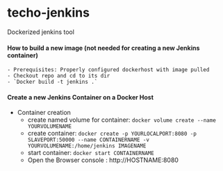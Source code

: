 # techo-jenkins
Dockerized jenkins tool


#### How to build a new image (not needed for creating a new Jenkins container)

    - Prerequisites: Properly configured dockerhost with image pulled
    - Checkout repo and cd to its dir
    - `Docker build -t jenkins .`



#### Create a new Jenkins Container on a Docker Host

- Container creation
    - create named volume for container: `docker volume create --name YOURVOLUMENAME`
    - create container: 
        `docker create -p YOURLOCALPORT:8080 -p SLAVEPORT:50000 --name CONTAINERNAME -v YOURVOLUMENAME:/home/jenkins IMAGENAME`
    - start container: `docker start CONTAINERNAME`
    - Open the Browser console : http://HOSTNAME:8080
